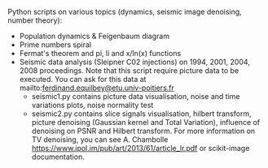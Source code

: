 Python scripts on various topics (dynamics, seismic image denoising, number theory):
- Population dynamics & Feigenbaum diagram
- Prime numbers spiral
- Fermat's theorem and pi, li and x/ln(x) functions
- Seismic data analysis (Sleipner C02 injections) on 1994, 2001, 2004, 2008 proceedings. Note that this script require picture data to be executed. You can ask for this data at mailto:ferdinand.equilbey@etu.univ-poitiers.fr
  - seismic1.py contains picture data visualisation, noise and time variations plots, noise normality test
  - seismic2.py contains slice signals visualisation, hilbert transform, picture denoising (Gaussian kernel and Total Variation), influence of denoising on PSNR and Hilbert transform. For more information on TV denoising, you can see A. Chambolle https://www.ipol.im/pub/art/2013/61/article_lr.pdf or scikit-image documentation.
